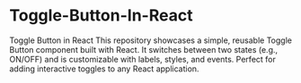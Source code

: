 # Toggle-Button-In-React
Toggle Button in React This repository showcases a simple, reusable Toggle Button component built with React. It switches between two states (e.g., ON/OFF) and is customizable with labels, styles, and events. Perfect for adding interactive toggles to any React application.
